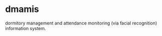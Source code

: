 # dmamis
dormitory management and attendance monitoring (via facial recognition) information system.
